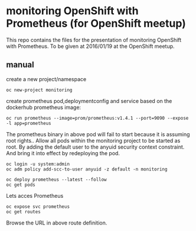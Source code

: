 # monitoring OpenShift with Prometheus (for OpenShift meetup)

This repo contains the files for the presentation of monitoring OpenShift with Prometheus.
To be given at 2016/01/19 at the OpenShift meetup.

## manual

create a new project/namespace

```code
oc new-project monitoring
```

create prometheus pod,deploymentconfig and service based on the dockerhub prometheus image:

```code
oc run prometheus --image=prom/prometheus:v1.4.1 --port=9090 --expose -l app=prometheus
```

The prometheus binary in above pod will fail to start because it is assuming root rights.. Allow all pods within the monitoring project
to be started as root. By adding the default user to the anyuid security context constraint. And bring it into effect by redeploying the pod.

```code
oc login -u system:admin
oc adm policy add-scc-to-user anyuid -z default -n monitoring
```
```code
oc deploy prometheus --latest --follow
oc get pods
``` 

Lets acces Prometheus

```code
oc expose svc prometheus
oc get routes
```

Browse the URL in above route definition.

